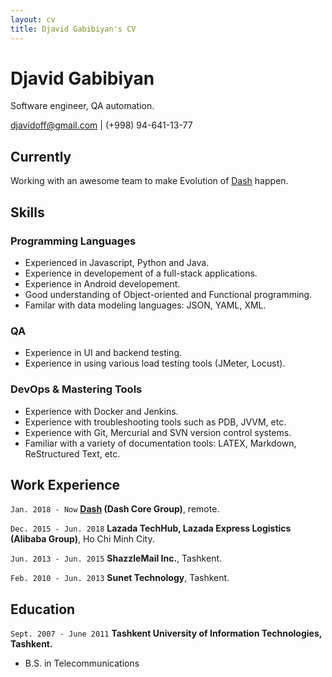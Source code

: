 ```yaml
---
layout: cv
title: Djavid Gabibiyan's CV
---
```

# Djavid Gabibiyan
Software engineer, QA automation.

<div id="webaddress">
  <a href="mailto:djavidoff@gmail.com">djavidoff@gmail.com</a>
| <span>(+998) 94-641-13-77</span>
</div>

## Currently

Working with an awesome team to make Evolution of [Dash](https://www.dash.org) happen.

## Skills

### Programming Languages

- Experienced in Javascript, Python and Java.
- Experience in developement of a full-stack applications.
- Experience in Android developement.
- Good understanding of Object-oriented and Functional programming.
- Familar with data modeling languages: JSON, YAML, XML.

### QA

- Experience in UI and backend testing.
- Experience in using various load testing tools (JMeter, Locust).

### DevOps & Mastering Tools

- Experience with Docker and Jenkins.
- Experience with troubleshooting tools such as PDB, JVVM, etc.
- Experience with Git, Mercurial and SVN version control systems.
- Familiar with a variety of documentation tools: LATEX, Markdown, ReStructured Text, etc.

## Work Experience

`Jan. 2018 - Now`
__[Dash](https://www.dash.org/) (Dash Core Group)__, remote.

`Dec. 2015 - Jun. 2018`
__Lazada TechHub, Lazada Express Logistics (Alibaba Group)__, Ho Chi Minh City.

`Jun. 2013 - Jun. 2015`
__ShazzleMail Inc.__, Tashkent.

`Feb. 2010 - Jun. 2013`
__Sunet Technology__, Tashkent.

## Education

`Sept. 2007 - June 2011`
__Tashkent University of Information Technologies, Tashkent.__

- B.S. in Telecommunications

<!-- ### Footer

Last updated: September 2019 -->
